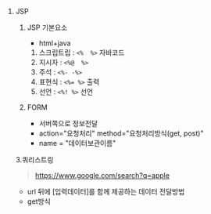1. JSP
   1. JSP 기본요소
      - html+java
      1) 스크립트립 : `<%  %>` 자바코드
      2) 지시자 : `<%@  %>`
      3) 주석 : `<%- -%>`
      4) 표현식 : `<%= %>` 출력
      5) 선언 : `<%! %>` 선언
     
   2. FORM
      - 서버쪽으로 정보전달
      - action="요청처리" method="요청처리방식(get, post)"
      - name = "데이터보관이름"

   3.쿼리스트링
      > https://www.google.com/search?q=apple
      - url 뒤에 [입력데이터]를 함께 제공하는 데이터 전달방법
      - get방식
